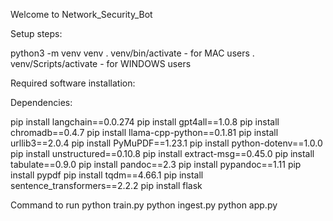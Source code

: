 Welcome to Network_Security_Bot

Setup steps:

python3 -m venv venv
. venv/bin/activate - for MAC users
. venv/Scripts/activate - for WINDOWS users

Required software installation:

Dependencies:

pip install langchain==0.0.274 
pip install gpt4all==1.0.8 
pip install chromadb==0.4.7 
pip install llama-cpp-python==0.1.81
pip install urllib3==2.0.4 
pip install PyMuPDF==1.23.1 
pip install python-dotenv==1.0.0 
pip install unstructured==0.10.8 
pip install extract-msg==0.45.0
pip install tabulate==0.9.0
pip install pandoc==2.3 
pip install pypandoc==1.11 
pip install pypdf
pip install tqdm==4.66.1
pip install sentence_transformers==2.2.2 
pip install flask

Command to run
python train.py
python ingest.py 
python app.py
